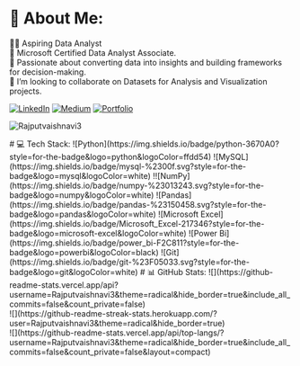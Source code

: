 
# 💫 About Me:

👩‍💻 Aspiring Data Analyst <br>
🚀 Microsoft Certified Data Analyst Associate. <br>
🎯 Passionate about converting data into insights and building frameworks for decision-making. <br>
👯 I’m looking to collaborate on Datasets for Analysis and Visualization projects. <br>



[ ![LinkedIn](https://img.shields.io/badge/linkedin-%230077B5.svg?style=for-the-badge&logo=linkedin&logoColor=white)](https://www.linkedin.com/in/vaishnavi-rajput-a2a385196/) [![Medium](https://img.shields.io/badge/Medium-12100E?style=for-the-badge&logo=medium&logoColor=white)](https://medium.com/@vmrajput20) [![Portfolio](https://img.shields.io/badge/Portfolio-%23000000.svg?style=for-the-badge&logo=firefox&logoColor=#FF7139)](datascienceportfol.io/VaishnaviRajput)

<p align="left"> <img src="https://komarev.com/ghpvc/?username=Rajputvaishnavi3&label=Profile%20views&color=0e75b6&style=flat" alt="Rajputvaishnavi3" /> </p>
# 💻 Tech Stack:
![Python](https://img.shields.io/badge/python-3670A0?style=for-the-badge&logo=python&logoColor=ffdd54) ![MySQL](https://img.shields.io/badge/mysql-%2300f.svg?style=for-the-badge&logo=mysql&logoColor=white)  !![NumPy](https://img.shields.io/badge/numpy-%23013243.svg?style=for-the-badge&logo=numpy&logoColor=white) ![Pandas](https://img.shields.io/badge/pandas-%23150458.svg?style=for-the-badge&logo=pandas&logoColor=white)  ![Microsoft Excel](https://img.shields.io/badge/Microsoft_Excel-217346?style=for-the-badge&logo=microsoft-excel&logoColor=white) ![Power Bi](https://img.shields.io/badge/power_bi-F2C811?style=for-the-badge&logo=powerbi&logoColor=black) ![Git](https://img.shields.io/badge/git-%23F05033.svg?style=for-the-badge&logo=git&logoColor=white)
# 📊 GitHub Stats:
![](https://github-readme-stats.vercel.app/api?username=Rajputvaishnavi3&theme=radical&hide_border=true&include_all_commits=false&count_private=false)<br/>
![](https://github-readme-streak-stats.herokuapp.com/?user=Rajputvaishnavi3&theme=radical&hide_border=true)<br/>
![](https://github-readme-stats.vercel.app/api/top-langs/?username=Rajputvaishnavi3&theme=radical&hide_border=true&include_all_commits=false&count_private=false&layout=compact)




<!-- Proudly created with GPRM ( https://gprm.itsvg.in ) -->
